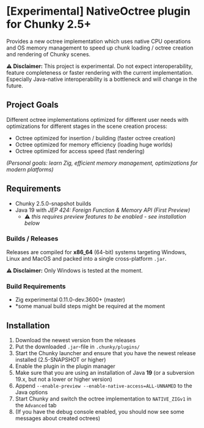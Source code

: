 [Experimental] NativeOctree plugin for Chunky 2.5+
==================================

Provides a new octree implementation which uses native CPU operations and OS memory management to speed up chunk loading / octree creation and rendering of Chunky scenes.

__⚠️ Disclaimer:__ This project is experimental. Do not expect interoperability, feature completeness or faster rendering with the current implementation. Especially Java-native interoperability is a bottleneck and will change in the future.

## Project Goals

Different octree implementations optimized for different user needs with optimizations for different stages in the scene creation process:
- Octree optimized for insertion / building (faster octree creation)
- Octree optimized for memory efficiency (loading huge worlds)
- Octree optimized for access speed (fast rendering)

_(Personal goals: learn Zig, efficient memory management, optimizations for modern platforms)_

## Requirements

- Chunky 2.5.0-snapshot builds
- Java 19 with _JEP 424: Foreign Function & Memory API (First Preview)_
  - ⚠️ _this requires preview features to be enabled - see installation below_

### Builds / Releases

Releases are compiled for **x86_64** (64-bit) systems targeting Windows, Linux and MacOS and packed into a single cross-platform `.jar`.

__⚠️ Disclaimer:__ Only Windows is tested at the moment.

### Build Requirements

- Zig experimental 0.11.0-dev.3600+ (master)
- *some manual build steps might be required at the moment 

## Installation

1. Download the newest version from the releases
2. Put the downloaded `.jar`-file in `.chunky/plugins/`
3. Start the Chunky launcher and ensure that you have the newest release installed (2.5-SNAPSHOT or higher)
4. Enable the plugin in the plugin manager
5. Make sure that you are using an installation of Java __19__ (or a subversion 19.x, but not a lower or higher version)
6. Append `--enable-preview --enable-native-access=ALL-UNNAMED` to the Java options
7. Start Chunky and switch the octree implementation to `NATIVE_ZIGv1` in the `Advanced` tab
8. (If you have the debug console enabled, you should now see some messages about created octrees)
